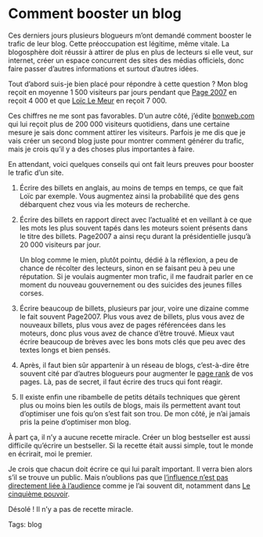 # Comment booster un blog

Ces derniers jours plusieurs blogueurs m’ont demandé comment booster le trafic de leur blog. Cette préoccupation est légitime, même vitale. La blogosphère doit réussir à attirer de plus en plus de lecteurs si elle veut, sur internet, créer un espace concurrent des sites des médias officiels, donc faire passer d’autres informations et surtout d’autres idées.

Tout d’abord suis-je bien placé pour répondre à cette question ? Mon blog reçoit en moyenne 1 500 visiteurs par jours pendant que [Page 2007](http://www.page2007.com/) en reçoit 4 000 et que [Loïc Le Meur](http://loiclemeur.com/france/) en reçoit 7 000.

Ces chiffres ne me sont pas favorables. D’un autre côté, j’édite [bonweb.com](http://www.bonweb.com) qui lui reçoit plus de 200 000 visiteurs quotidiens, dans une certaine mesure je sais donc comment attirer les visiteurs. Parfois je me dis que je vais créer un second blog juste pour montrer comment générer du trafic, mais je crois qu’il y a des choses plus importantes à faire.

En attendant, voici quelques conseils qui ont fait leurs preuves pour booster le trafic d’un site.

1. Écrire des billets en anglais, au moins de temps en temps, ce que fait Loïc par exemple. Vous augmentez ainsi la probabilité que des gens débarquent chez vous via les moteurs de recherche.

2. Écrire des billets en rapport direct avec l’actualité et en veillant à ce que les mots les plus souvent tapés dans les moteurs soient présents dans le titre des billets. Page2007 a ainsi reçu durant la présidentielle jusqu’à 20 000 visiteurs par jour.
    
    Un blog comme le mien, plutôt pointu, dédié à la réflexion, a peu de chance de récolter des lecteurs, sinon en se faisant peu à peu une réputation. Si je voulais augmenter mon trafic, il me faudrait parler en ce moment du nouveau gouvernement ou des suicides des jeunes filles corses.

3. Écrire beaucoup de billets, plusieurs par jour, voire une dizaine comme le fait souvent Page2007. Plus vous avez de billets, plus vous avez de nouveaux billets, plus vous avez de pages référencées dans les moteurs, donc plus vous avez de chance d’être trouvé. Mieux vaut écrire beaucoup de brèves avec les bons mots clés que peu avec des textes longs et bien pensés.

4. Après, il faut bien sûr appartenir à un réseau de blogs, c’est-à-dire être souvent cité par d’autres blogueurs pour augmenter le [page rank](http://fr.wikipedia.org/wiki/PageRank) de vos pages. Là, pas de secret, il faut écrire des trucs qui font réagir.

5. Il existe enfin une ribambelle de petits détails techniques que gèrent plus ou moins bien les outils de blogs, mais ils permettent avant tout d’optimiser une fois qu’on s’est fait son trou. De mon côté, je n’ai jamais pris la peine d’optimiser mon blog.

À part ça, il n’y a aucune recette miracle. Créer un blog bestseller est aussi difficile qu’écrire un bestseller. Si la recette était aussi simple, tout le monde en écrirait, moi le premier.

Je crois que chacun doit écrire ce qui lui paraît important. Il verra bien alors s’il se trouve un public. Mais n’oublions pas que [l’influence n’est pas directement liée à l’audience](http://blog.tcrouzet.com/2007/03/13/thierry-vedel-le-sceptique/) comme je l’ai souvent dit, notamment dans [Le cinquième pouvoir](http://blog.tcrouzet.com/le-cinquieme-pouvoir/).

Désolé ! Il n’y a pas de recette miracle.

Tags: blog